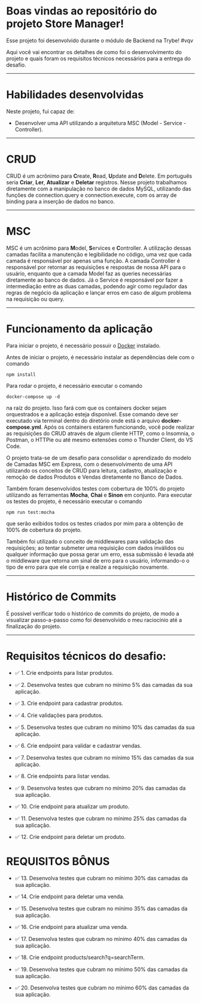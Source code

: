 # Boas vindas ao repositório do projeto <b>Store Manager</b>!

Esse projeto foi desenvolvido durante o módulo de Backend na Trybe! #vqv 

Aqui você vai encontrar os detalhes de como foi o desenvolvimento do projeto e quais foram os requisitos técnicos necessários para a entrega do desafio.

---

# Habilidades desenvolvidas

Neste projeto, fui capaz de:

- Desenvolver uma API utilizando a arquitetura MSC (Model - Service - Controller).

---

# CRUD

CRUD é um acrônimo para **C**reate, **R**ead, **U**pdate and **D**elete. Em português seria **Criar**, **Ler**, **Atualizar** e **Deletar** registros. Nesse projeto trabalhamos diretamente com a manipulação no banco de dados MySQL, utilizando das funções de connection.query e connection.execute, com os array de binding para a inserção de dados no banco.

---

# MSC

MSC é um acrônimo para **M**odel, **S**ervices e **C**ontroller. A utilização dessas camadas facilita a manutenção e legibilidade no código, uma vez que cada camada é responsável por apenas uma função. A camada Controller é responsável por retornar as requisições e respostas de nossa API para o usuário, enquanto que a camada Model faz as queries necessárias diretamente ao banco de dados. Já o Service é responsável por fazer a intermediação entre as duas camadas, podendo agir como regulador das regras de negócio da aplicação e lançar erros em caso de algum problema na requisição ou query.

---

# Funcionamento da aplicação

Para iniciar o projeto, é necessário possuir o [Docker](https://docs.docker.com/engine/install/ubuntu/) instalado.

Antes de iniciar o projeto, é necessário instalar as dependências dele com o comando
```
npm install
```

Para rodar o projeto, é necessário executar o comando
```
docker-compose up -d
```
na raíz do projeto. Isso fará com que os containers docker sejam orquestrados e a aplicação esteja disponível. Esse comando deve ser executado via terminal dentro do diretório onde está o arquivo **docker-compose.yml**. Após os containers estarem funcionando, você pode realizar as requisições do CRUD através de algum cliente HTTP, como o Insomnia, o Postman, o HTTPie ou até mesmo extensões como o Thunder Client, do VS Code.

O projeto trata-se de um desafio para consolidar o aprendizado do modelo de Camadas MSC em Express, com o desenvolvimento de uma API utilizando os conceitos de CRUD para leitura, cadastro, atualização e remoção de dados Produtos e Vendas diretamente no Banco de Dados.

Também foram desenvolvidos testes com cobertura de 100% do projeto utilizando as ferramentas **Mocha**, **Chai** e **Sinon** em conjunto. Para executar os testes do projeto, é necessário executar o comando
```
npm run test:mocha
```
que serão exibidos todos os testes criados por mim para a obtenção de 100% de cobertura do projeto.

Também foi utilizado o conceito de middlewares para validação das requisições; ao tentar submeter uma requisição com dados inválidos ou qualquer informação que possa gerar um erro, essa submissão é levada até o middleware que retorna um sinal de erro para o usuário, informando-o o tipo de erro para que ele corrija e realize a requisição novamente.

---

# Histórico de Commits

É possível verificar todo o histórico de commits do projeto, de modo a visualizar passo-a-passo como foi desenvolvido o meu raciocínio até a finalização do projeto.

---

# Requisitos técnicos do desafio:

- ✅ 1. Crie endpoints para listar produtos.

- ✅ 2. Desenvolva testes que cubram no mínimo 5% das camadas da sua aplicação.

- ✅ 3. Crie endpoint para cadastrar produtos.

- ✅ 4. Crie validações para produtos.
  
- ✅ 5. Desenvolva testes que cubram no mínimo 10% das camadas da sua aplicação.

- ✅ 6. Crie endpoint para validar e cadastrar vendas.

- ✅ 7. Desenvolva testes que cubram no mínimo 15% das camadas da sua aplicação.

- ✅ 8. Crie endpoints para listar vendas.

- ✅ 9. Desenvolva testes que cubram no mínimo 20% das camadas da sua aplicação.

- ✅ 10. Crie endpoint para atualizar um produto.

- ✅ 11. Desenvolva testes que cubram no mínimo 25% das camadas da sua aplicação.

- ✅ 12. Crie endpoint para deletar um produto.

# REQUISITOS BÔNUS

- ✅ 13. Desenvolva testes que cubram no mínimo 30% das camadas da sua aplicação.

- ✅ 14. Crie endpoint para deletar uma venda.

- ✅ 15. Desenvolva testes que cubram no mínimo 35% das camadas da sua aplicação.

- ✅ 16. Crie endpoint para atualizar uma venda.

- ✅ 17. Desenvolva testes que cubram no mínimo 40% das camadas da sua aplicação.

- ✅ 18. Crie endpoint products/search?q=searchTerm.

- ✅ 19. Desenvolva testes que cubram no mínimo 50% das camadas da sua aplicação.

- ✅ 20. Desenvolva testes que cubram no mínimo 60% das camadas da sua aplicação.
